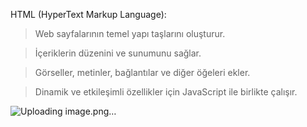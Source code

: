 HTML (HyperText Markup Language):

> Web sayfalarının temel yapı taşlarını oluşturur.

> İçeriklerin düzenini ve sunumunu sağlar.

> Görseller, metinler, bağlantılar ve diğer öğeleri ekler.

> Dinamik ve etkileşimli özellikler için JavaScript ile birlikte çalışır.

![Uploading image.png…]()


